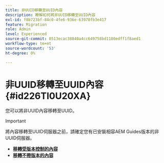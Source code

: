 ```yaml
---
title: 非UUID移轉至UUID內容
description: 瞭解如何將非UUID移轉至UUID內容
exl-id: f8b723bf-84c0-4fe6-936e-63970fb3e417
feature: Migration
role: Admin
level: Experienced
source-git-commit: 0513ecac38840a4cc649758bd1180edff1f8aed1
workflow-type: tm+mt
source-wordcount: '53'
ht-degree: 0%

---
```


# 非UUID移轉至UUID內容 {#id226TI0U20XA}


您可以將非UUID內容移轉至UUID。

>[!IMPORTANT]
>
> 將內容移轉至UUID伺服器之前，請確定您有已安裝相容AEM Guides版本的非UUID伺服器。



* [**移轉受版本控制的內容**](./migrate-non-uuid-uuid-with-versions.md)
* [**移轉不帶版本的內容**](./migrate-non-uuid-uuid-without-versions.md)
